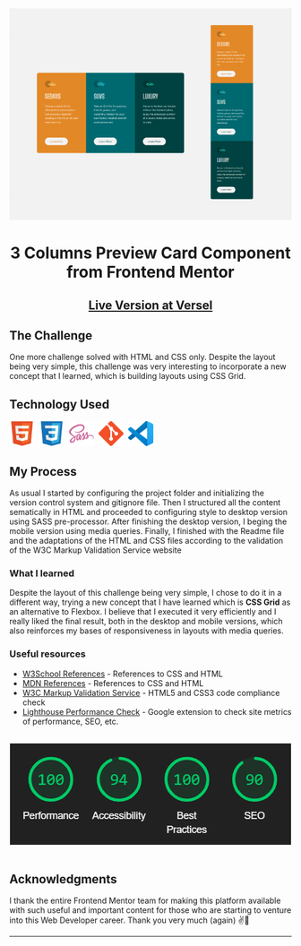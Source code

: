<div align='center'>
    <img src='./images/readme-img.png'>
</div>

<h1 align='center'>3 Columns Preview Card Component from Frontend Mentor</h1>

<div align='center'>
    <h2>
      <a href='https://3-columns-preview-card-component-challenge.vercel.app/' target="_blank"> Live Version at Versel </a>
    </h2>
</div>

## <strong>The Challenge</strong>
One more challenge solved with HTML and CSS only. Despite the layout being very simple, this challenge was very interesting to incorporate a new concept that I learned, which is building layouts using CSS Grid.

## <strong>Technology Used</strong>
<div>
    <img src="https://github.com/devicons/devicon/blob/master/icons/html5/html5-original.svg" title="html5" alt="html5 icon" width="45"/>&nbsp; 
    <img src="https://github.com/devicons/devicon/blob/master/icons/css3/css3-original.svg" title="css3" alt="css3 icon" width="45"/>&nbsp;
    <img src="https://github.com/devicons/devicon/blob/master/icons/sass/sass-original.svg" title="sass" alt="sass icon" width="45"/>&nbsp;
    <img src="https://github.com/devicons/devicon/blob/master/icons/git/git-original.svg" title="git" alt="git icon" width="45"/>&nbsp; 
    <img src="https://github.com/devicons/devicon/blob/master/icons/vscode/vscode-original.svg" title="vscode" alt="vscode icon" width="45"/>
</div>

## <strong>My Process</strong>
As usual I started by configuring the project folder and initializing the version control system and gitignore file. Then I structured all the content sematically in HTML and proceeded to configuring style to desktop version using SASS pre-processor. After finishing the desktop version, I beging the mobile version using media queries. Finally, I finished with the Readme file and the adaptations of the HTML and CSS files according to the validation of the W3C Markup Validation Service website

### <strong>What I learned</strong>
Despite the layout of this challenge being very simple, I chose to do it in a different way, trying a new concept that I have learned which is <strong>CSS Grid</strong> as an alternative to Flexbox. I believe that I executed it very efficiently and I really liked the final result, both in the desktop and mobile versions, which also reinforces my bases of responsiveness in layouts with media queries.

### <strong>Useful resources</strong>
- [W3School References](https://www.w3schools.com/) - References to CSS and HTML 
- [MDN References](https://developer.mozilla.org/en-US/) - References to CSS and HTML 
- [W3C Markup Validation Service](https://validator.w3.org/#validate_by_input) - HTML5 and CSS3 code compliance check
- [Lighthouse Performance Check](https://developer.chrome.com/docs/lighthouse/overview/) - Google extension to check site metrics of performance, SEO, etc.
  
<br>

<div align='center'>
    <img src='./images/performance-img.png'>
</div>

<br>

## <strong>Acknowledgments</strong>
I thank the entire Frontend Mentor team for making this platform available with such useful and important content for those who are starting to venture into this Web Developer career. Thank you very much (again) :v::slightly_smiling_face:
<hr>